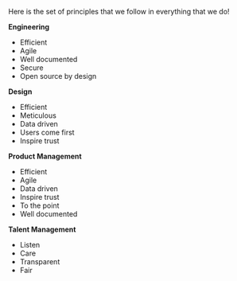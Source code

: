 Here is the set of principles that we follow in everything that we do!

**Engineering**

- Efficient
- Agile
- Well documented
- Secure
- Open source by design

**Design**

- Efficient
- Meticulous
- Data driven
- Users come first
- Inspire trust

**Product Management**

- Efficient 
- Agile
- Data driven
- Inspire trust
- To the point
- Well documented

**Talent Management**

- Listen
- Care
- Transparent
- Fair
